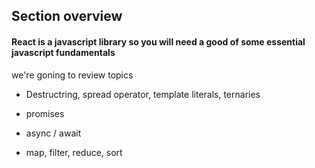 ## Section overview

#### React is a javascript library so you will need a good of some essential javascript fundamentals

we're goning to review topics

- Destructring, spread operator, template literals, ternaries

- promises

- async / await

- map, filter, reduce, sort
